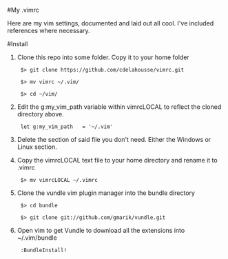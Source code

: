 #My .vimrc

Here are my vim settings, documented and laid out all cool. I've included
references where necessary.

#Install

1. Clone this repo into some folder. Copy it to your home folder


		$> git clone https://github.com/cdelahousse/vimrc.git

		$> mv vimrc ~/.vim/

		$> cd ~/vim/


1. Edit the g:my_vim_path variable within vimrcLOCAL to reflect the cloned directory
above.


		let g:my_vim_path	= '~/.vim'


1. Delete the section of said file you don't need. Either the Windows or Linux
section.

1. Copy the vimrcLOCAL text file to your home directory and rename it to .vimrc

		$> mv vimrcLOCAL ~/.vimrc

1. Clone the vundle vim plugin manager into the bundle directory

		$> cd bundle

		$> git clone git://github.com/gmarik/vundle.git

1. Open vim to get Vundle to download all the extensions into ~/.vim/bundle

		:BundleInstall!
